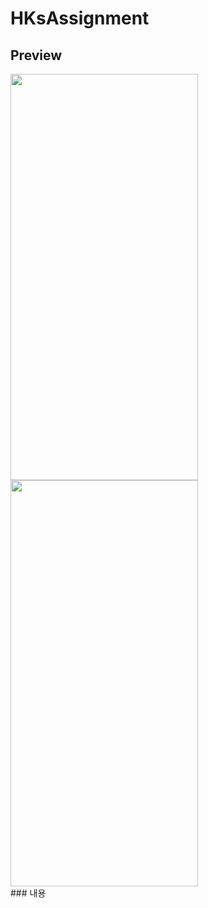 # HKsAssignment
## Preview
<div>
<img src="https://github.com/SSong-develop/HKsAssignment/blob/master/1%EC%A3%BC%EC%B0%A8-%EA%B3%BC%EC%A0%9C-%EB%B0%8F-%EC%84%B1%EC%9E%A5%EA%B3%BC%EC%A0%9C.gif" width="300" height="650" />
<img src="https://github.com/SSong-develop/HKsAssignment/blob/master/2%EC%A3%BC%EC%B0%A8-%EA%B3%BC%EC%A0%9C-%EB%B0%8F-%EC%84%B1%EC%9E%A5%EA%B3%BC%EC%A0%9C.gif" width="300" height="650" />
</div>
### 내용

